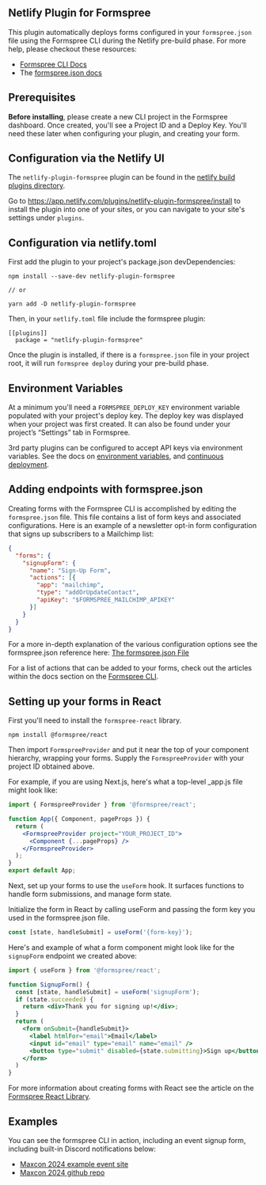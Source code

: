 ## Netlify Plugin for Formspree

This plugin automatically deploys forms configured in your `formspree.json` file using the Formspree CLI during the Netlify pre-build phase. For more help, please checkout these resources:

- [Formspree CLI Docs](https://help.formspree.io/hc/en-us/articles/360053819114-The-Formspree-CLI)
- The [formspree.json docs](https://help.formspree.io/hc/en-us/articles/360053906373-The-formspree-json-File)

## Prerequisites

**Before installing**, please create a new CLI project in the Formspree dashboard. Once created, you'll see a Project ID and a Deploy Key. You'll need these later when configuring your plugin, and creating your form.

## Configuration via the Netlify UI

The `netlify-plugin-formspree` plugin can be found in the [netlify build plugins directory](https://app.netlify.com/plugins). 

Go to https://app.netlify.com/plugins/netlify-plugin-formspree/install to install the plugin into one of your sites, or you can navigate to your site's settings under `plugins`.


## Configuration via netlify.toml

First add the plugin to your project's package.json devDependencies:

```
npm install --save-dev netlify-plugin-formspree

// or 

yarn add -D netlify-plugin-formspree
```

Then, in your `netlify.toml` file include the formspree plugin:

```
[[plugins]]
  package = "netlify-plugin-formspree"
```

Once the plugin is installed, if there is a `formspree.json` file in your project root, it will run `formspree deploy` during your pre-build phase.

## Environment Variables

At a minimum you'll need a `FORMSPREE_DEPLOY_KEY` environment variable populated with your project's deploy key. The deploy key was displayed when your project was first created. It can also be found under your project’s “Settings” tab in Formspree. 

3rd party plugins can be configured to accept API keys via environment variables. See the docs on [environment variables](https://help.formspree.io/hc/en-us/articles/360053819114#configuring-forms), and [continuous deployment](https://help.formspree.io/hc/en-us/articles/360053819114-The-Formspree-CLI#headerlink-4).

## Adding endpoints with formspree.json

Creating forms with the Formspree CLI is accomplished by editing the `formspree.json` file. This file contains a list of form keys and associated configurations. Here is an example of a newsletter opt-in form configuration that signs up subscribers to a Mailchimp list:

```json
{
  "forms": {
    "signupForm": {
      "name": "Sign-Up Form",
      "actions": [{ 
        "app": "mailchimp", 
        "type": "addOrUpdateContact", 
        "apiKey": "$FORMSPREE_MAILCHIMP_APIKEY" 
      }]
    }
  }
}
```

For a more in-depth explanation of the various configuration options see the formspree.json reference here: [The formspree.json File](https://help.formspree.io/hc/en-us/articles/360053906373)

For a list of actions that can be added to your forms, check out the articles within the docs section on the [Formspree CLI](https://help.formspree.io/hc/en-us/sections/360009671154-Using-the-CLI).


## Setting up your forms in React

First you'll need to install the `formspree-react` library.

```
npm install @formspree/react
```

Then import `FormspreeProvider` and put it near the top of your component hierarchy, wrapping your forms. Supply the `FormspreeProvider` with your project ID obtained above.

For example, if you are using Next.js, here's what a top-level _app.js file might look like:

```jsx
import { FormspreeProvider } from '@formspree/react';

function App({ Component, pageProps }) {
  return (
    <FormspreeProvider project="YOUR_PROJECT_ID">
      <Component {...pageProps} />
    </FormspreeProvider>
  );
}
export default App;
```

Next, set up your forms to use the `useForm` hook. It surfaces functions to handle form submissions, and manage form state.

Initialize the form in React by calling useForm and passing the form key you used in the formspree.json file.

```jsx
const [state, handleSubmit] = useForm('{form-key}');
```

Here's and example of what a form component might look like for the `signupForm` endpoint we created above:

```jsx
import { useForm } from '@formspree/react';

function SignupForm() {
  const [state, handleSubmit] = useForm('signupForm');
  if (state.succeeded) {
    return <div>Thank you for signing up!</div>;
  }
  return (
    <form onSubmit={handleSubmit}>
      <label htmlFor="email">Email</label>
      <input id="email" type="email" name="email" />
      <button type="submit" disabled={state.submitting}>Sign up</button>
    </form>
  )
}
```

For more information about creating forms with React see the article on the [Formspree React Library](https://help.formspree.io/hc/en-us/articles/360055613373).


## Examples

You can see the formspree CLI in action, including an event signup form, including built-in Discord notifications below:

- [Maxcon 2024 example event site](https://formspree-example-netlify-plugin.netlify.app/)
- [Maxcon 2024 github repo](https://github.com/formspree/formspree-example-netlify-plugin)

